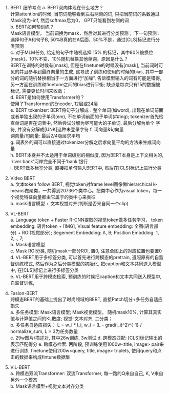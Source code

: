 1. BERT 细节考点
a. BERT双向体现在什么地方？  
计算attention的时候, 当前词能够看到左右两侧的词, 只把当前词的系数通过Mask设为-inf, 然后softmax后为0， GPT只能看到左侧的词  
b. BERT如何预训练？   
Mask语言模型， 当前词换为mask，然后对其进行分类预测； 下一句预测： 选择句子A和句子B, 50%B真的在A后面，50%不是，通过[CLS]标记进行分类预测    
c. 对于MLM任务, 给定的句子中随机选择 15% 的标记，其中80%被换位[mask]，10%不变、10%随机替换其他单词，原因是什么？  
BERT在训练的时候有[mask], 但是在finetune的时候没有[mask], 当前词时可见的并且参与到最终向量的生成, 这导致了训练和使用的时候的bias,  其中一部分的词的随机替换相当于一方面进行“加噪”, 告诉模型输入的词有可能是错得, 另一方面在训练和finetune之间的bias进行平衡; 缺点是每次只有15的数据被标记, 需要更长时间来收敛；      
d. BERT是如何使用Transformer的？  
使用了Transformer的Encoder, 12层或24层  
e. BERT tokenizer: 
BERT将句子分解成：整个单词(如word), 出现在单词前面或者单独出现的子单词(em), 不在单词前面的子单词(##ing); tokenizer首先检查单词是否在词表中, 然后尝试分解为尽可能大的子单词, 最后分解为单个
字符, 并没有分解成[UNK]这种未登录字符
f. 词向量&句向量  
词向量/句向量: 最后2/4隐层求平均  
g. 词表外的词可以直接通过tokenizer分解之后求向量平均的方法来生成词向量  
h. BERT本身并不太适用于单词级别的相似度, 因为BERT本身是上下文相关的, 'river bank'河岸完全不同于'bank'银行  
i. BERT做多标签分类, 直接把单句输入BERT中, 然后在[CLS]标记上进行分类

2. Video BERT  
a. 文本token follow BERT, 视觉token对frame level图像做hierarchical k-means做聚类，一共得到20736个类中心。把类中心作为visual token，每一个视觉特征向量都由它属于的类中心来表征  
b. mask语言模型 + 文本视觉对齐(判断是否来自同一个clip)

3. VL-BERT  
a. Language token + Faster R-CNN提取的视觉token做多任务学习， token embedding: 语言token + [IMG], Visual feature embedding: 全图(语言部分) + ROI(视觉部分); Segement Embedding: A, B; Position Embdding: 1, 2,.., 7;  
b. Mask语言模型  
c. Mask ROI分类, 随机mask一部分ROI, 置0, 注意全图上的对应位置也要置0  
d. VL-BERT用于多标签分类, 可以首先进行跨模态的pretrain, 遵照原有的自监督训练模式, 然后作为之后分类模型的初始化, 把caption和文本共同送入模型中, 在[CLS]标记上进行多标签分类  
e. VL-BERT用于跨模态检索, 预训练的时候把caption和文本共同送入模型中, 自监督训练,  


4. Fasion-BERT  
跨模态BERT的基础上提出了时尚领域的BERT, 直接Patch切分+多任务自适应损失  
a. 多任务模型: Mask语言模型; Mask视觉模型， 随机mask10%, 计算其真实值与计算值之间的KL散度; 视觉-文本对齐, 二分类；   
b. 多任务自适应损失： L = w_i * l_i, w_i = (L - grad(l_i)^2)^{-1} / normalize_sum, L = 3为任务数量  
c. 29w图片/描述对, 其中26w训练, 3w测试
d. 跨模态匹配: [CLS]标记输出的表示匹配得分
e. 跨模态检索: 两阶段, 预训练使用1000w<title, image> pair来进行训练, finetune使用200w<query, title, image> triplets, 使用query和点击的数据来构成fintune数据集

5. ViL-BERT  
a. 跨模态双流Transformer:  双流Transformer, 每一路的Q来自自己, K, V来自另外一个模态  
b. Mask语言模型+视觉文本对齐分类   
